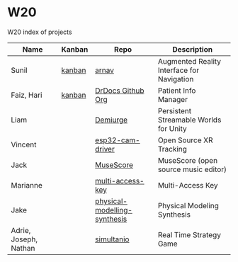 # W20
W20 index of projects

| Name | Kanban |Repo | Description|
|------|------|------|------------|
| Sunil | [kanban](https://github.com/CCS-1L-F19/arnav/projects/2) | [arnav](https://github.com/CCS-1L-F19/arnav) | Augmented Reality Interface for Navigation|
| Faiz, Hari | [kanban](https://github.com/orgs/DrDocx/projects/1)  | [DrDocs Github Org](https://github.com/DrDocx) | Patient Info Manager |
| Liam |  | [Demiurge](https://github.com/alphamodder/desertofthorns) | Persistent Streamable Worlds for Unity  |
| Vincent |  | [esp32-cam-driver](https://github.com/argus-xr/esp32-cam-driver) | Open Source XR Tracking|
| Jack | | [MuseScore](https://github.com/CCS-1L-F19/MuseScore) | MuseScore (open source music editor)|
| Marianne | | [multi-access-key](https://github.com/CCS-1L-F19/multi-access-key) | Multi-Access Key | 
| Jake | | [physical-modelling-synthesis](https://github.com/CCS-1L-F19/physical-modelling-synthesis) | Physical Modeling Synthesis|
| Adrie, Joseph, Nathan  |  | [simultanio](https://github.com/CCS-1L-F19/simultanio) | Real Time Strategy Game |

